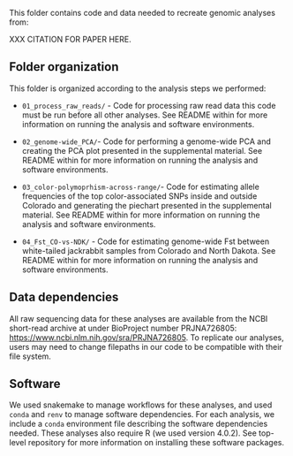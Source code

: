 This folder contains code and data needed to recreate genomic analyses from:

XXX CITATION FOR PAPER HERE. 

## Folder organization

This folder is organized according to the analysis steps we performed:

* `01_process_raw_reads/` - Code for processing raw read data this code must be run before all other analyses. See README within for more information on running the analysis and software environments. 

* `02_genome-wide_PCA/`- Code for performing a genome-wide PCA and creating the PCA plot presented in the supplemental material. See README within for more information on running the analysis and software environments. 

* `03_color-polymoprhism-across-range/`- Code for estimating allele frequencies of the top color-associated SNPs inside and outside Colorado and generating the piechart presented in the supplemental material. See README within for more information on running the analysis and software environments. 

* `04_Fst_CO-vs-NDK/` - Code for estimating genome-wide Fst between white-tailed jackrabbit samples from Colorado and North Dakota. See README within for more information on running the analysis and software environments. 


## Data dependencies

All raw sequencing data for these analyses are available from the NCBI short-read archive at under BioProject number PRJNA726805: https://www.ncbi.nlm.nih.gov/sra/PRJNA726805. To replicate our analyses, users may need to change filepaths in our code to be compatible with their file system. 


## Software 

We used snakemake to manage workflows for these analyses, and used `conda` and `renv` to manage software dependencies. For each analysis, we include a `conda` environment file describing the software dependencies needed. These analyses also require R (we used version 4.0.2). See top-level repository for more information on installing these software packages. 


